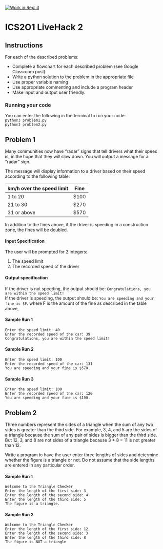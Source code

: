 [![Work in Repl.it](https://classroom.github.com/assets/work-in-replit-14baed9a392b3a25080506f3b7b6d57f295ec2978f6f33ec97e36a161684cbe9.svg)](https://classroom.github.com/online_ide?assignment_repo_id=4191768&assignment_repo_type=AssignmentRepo)
# ICS2O1 LiveHack 2

## Instructions
For each of the described problems:
* Complete a flowchart for each described problem (see Google Classroom post)
* Write a python solution to the problem in the appropriate file
* Use proper variable naming
* Use appropriate commenting and include a program header
* Make input and output user friendly.


### Running your code
You can enter the following in the terminal to run your code:  
`python3 problem1.py`  
`python3 problem2.py`  


## Problem 1
Many communities now have “radar” signs that tell drivers what their speed is, in the hope that they will slow down.  You will output a message for a “radar” sign. 
  
The message will display information to a driver based on their speed according to the following table:

| km/h over the speed limit  | Fine  |
|---|---|
| 1 to 20   | $100  |
| 21 to 30  | $270  |
| 31 or above  | $570  |

In addition to the fines above, if the driver is speeding in a construction zone, the fines will be doubled.

#### Input Specification
The user will be prompted for 2 integers:
1. The speed limit
2. The recorded speed of the driver


#### Output specification
If the driver is not speeding, the output should be: `Congratulations, you are within the speed limit!`  
If the driver is speeding, the output should be: `You are speeding and your fine is $F`. where F is the amount of the fine as described in the table above,


#### Sample Run 1  
```
Enter the speed limit: 40 
Enter the recorded speed of the car: 39
Congratulations, you are within the speed limit! 
```

#### Sample Run 2
```
Enter the speed limit: 100 
Enter the recorded speed of the car: 131 
You are speeding and your fine is $570. 
```

#### Sample Run 3 
```
Enter the speed limit: 100 
Enter the recorded speed of the car: 120 
You are speeding and your fine is $100.
```

## Problem 2
Three numbers represent the sides of a triangle when the sum of any two sides is greater than the third side. For example, 3, 4, and 5 are the sides of a triangle because the sum of any pair of sides is bigger than the third side. But 12, 3, and 8 are not sides of a triangle because 3 + 8 = 11 is not greater than 12. 

Write a program to have the user enter three lengths of sides and determine whether the figure is a triangle or not. Do not assume that the side lengths are entered in any particular order.

#### Sample Run 1
```
Welcome to the Triangle Checker
Enter the length of the first side: 3
Enter the length of the second side: 4
Enter the length of the third side: 5
The figure is a triangle.
```

#### Sample Run 2  
```
Welcome to the Triangle Checker
Enter the length of the first side: 12
Enter the length of the second side: 3
Enter the length of the third side: 8
The figure is NOT a triangle
```







